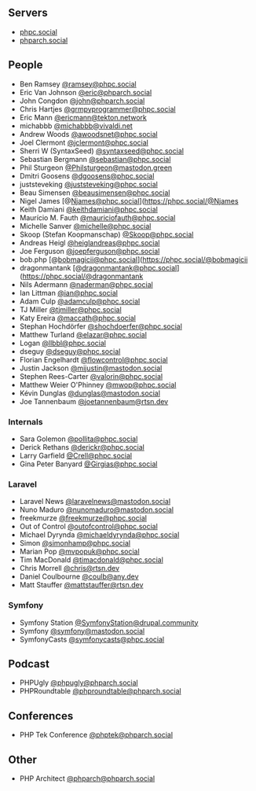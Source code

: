 ## Servers
- [phpc.social](https://phpc.social)
- [phparch.social](https://phparch.social)

## People
- Ben Ramsey [@ramsey@phpc.social](https://phpc.social/@ramsey)
- Eric Van Johnson [@eric@phparch.social](https://phparch.social/@eric)
- John Congdon [@john@phparch.social](https://phparch.social/@john)
- Chris Hartjes [@grmpyprogrammer@phpc.social](https://phpc.social/@grmpyprogrammer)
- Eric Mann [@ericmann@tekton.network](https://tekton.network/@ericmann)
- michabbb [@michabbb@vivaldi.net](https://social.vivaldi.net/@michabbb)
- Andrew Woods [@awoodsnet@phpc.social](https://phpc.social/@awoodsnet)
- Joel Clermont [@jclermont@phpc.social](https://phpc.social/@jclermont)
- Sherri W (SyntaxSeed) [@syntaxseed@phpc.social](https://phpc.social/@syntaxseed)
- Sebastian Bergmann [@sebastian@phpc.social](https://phpc.social/@sebastian)
- Phil Sturgeon [@Philsturgeon@mastodon.green](https://mastodon.green/@Philsturgeon)
- Dmitri Goosens [@dgoosens@phpc.social](https://phpc.social/@dgoosens)
- juststeveking [@juststeveking@phpc.social](https://phpc.social/@juststeveking)
- Beau Simensen [@beausimensen@phpc.social](https://phpc.social/@beausimensen)
- Nigel James [@Njames@phpc.social](https://phpc.social/@Njames
- Keith Damiani [@keithdamiani@phpc.social](https://phpc.social/@keithdamiani)
- Maurício M. Fauth [@mauriciofauth@phpc.social](https://phpc.social/@mauriciofauth)
- Michelle Sanver [@michelle@phpc.social](https://phpc.social/@michelle)
- Skoop (Stefan Koopmanschap) [@Skoop@phpc.social](https://phpc.social/@Skoop)
- Andreas Heigl [@heiglandreas@phpc.social](https://phpc.social/@heiglandreas)
- Joe Ferguson [@joepferguson@phpc.social](https://phpc.social/@joepferguson)
- bob.php [@bobmagicii@phpc.social](https://phpc.social/@bobmagicii
- dragonmantank [@dragonmantank@phpc.social](https://phpc.social/@dragonmantank
- Nils Adermann [@naderman@phpc.social](https://phpc.social/@naderman)
- Ian Littman [@ian@phpc.social](https://phpc.social/@ian)
- Adam Culp [@adamculp@phpc.social](https://phpc.social/@adamculp)
- TJ Miller [@tjmiller@phpc.social](https://phpc.social/@tjmiller)
- Katy Ereira [@maccath@phpc.social](https://phpc.social/@maccath)
- Stephan Hochdörfer [@shochdoerfer@phpc.social](https://phpc.social/@shochdoerfer)
- Matthew Turland [@elazar@phpc.social](https://phpc.social/@elazar)
- Logan [@llbbl@phpc.social](https://phpc.social/@llbbl)
- dseguy [@dseguy@phpc.social](https://phpc.social/@dseguy)
- Florian Engelhardt [@flowcontrol@phpc.social](https://phpc.social/@flowcontrol)
- Justin Jackson [@mijustin@mastodon.social](https://mastodon.social/@mijustin)
- Stephen Rees-Carter [@valorin@phpc.social](https://phpc.social/@valo)
- Matthew Weier O'Phinney [@mwop@phpc.social](https://phpc.social/@mwop)
- Kévin Dunglas [@dunglas@mastodon.social](https://mastodon.social/@dunglas)
- Joe Tannenbaum [@joetannenbaum@rtsn.dev](https://rtsn.dev/@joetannenbaum)

### Internals
- Sara Golemon [@pollita@phpc.social](https://phpc.social/@pollita)
- Derick Rethans [@derickr@phpc.social](https://phpc.social/@derickr)
- Larry Garfield [@Crell@phpc.social](https://phpc.social/@Crell)
- Gina Peter Banyard [@Girgias@phpc.social](https://phpc.social/@Girgias)

### Laravel
- Laravel News [@laravelnews@mastodon.social](https://mastodon.social/@laravelnews)
- Nuno Maduro [@nunomaduro@mastodon.social](https://mastodon.social/@nunomaduro)
- freekmurze [@freekmurze@phpc.social](https://phpc.social/@freekmurze)
- Out of Control [@outofcontrol@phpc.social](https://phpc.social/@outofcontrol)
- Michael Dyrynda [@michaeldyrynda@phpc.social](https://phpc.social/@michaeldyrynda)
- Simon [@simonhamp@phpc.social](https://phpc.social/@simonhamp)
- Marian Pop [@mvpopuk@phpc.social](https://phpc.social/@mvpopuk)
- Tim MacDonald [@timacdonald@phpc.social](https://phpc.social/@timacdonald)
- Chris Morrell [@chris@rtsn.dev](https://rtsn.dev/@chris)
- Daniel Coulbourne [@coulb@any.dev](https://any.dev/@coulb)
- Matt Stauffer [@mattstauffer@rtsn.dev](https://rtsn.dev/@mattstauffer)

### Symfony
- Symfony Station [@SymfonyStation@drupal.community](https://drupal.community/@SymfonyStation)
- Symfony [@symfony@mastodon.social](https://mastodon.social/@symfony)
- SymfonyCasts [@symfonycasts@phpc.social](https://phpc.social/@symfonycasts)

## Podcast
- PHPUgly [@phpugly@phparch.social](https://phparch.social/@phpugly)
- PHPRoundtable [@phproundtable@phparch.social](https://phparch.social/@phproundtable)

## Conferences
- PHP Tek Conference [@phptek@phparch.social](https://phparch.social/@phptek)

## Other
- PHP Architect [@phparch@phparch.social](https://phparch.social/@phparch)
